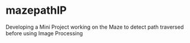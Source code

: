 # mazepathIP
Developing a Mini Project working on the Maze to detect path traversed before using Image Processing
